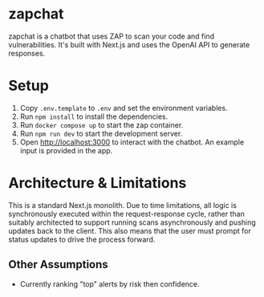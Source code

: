 # zapchat

zapchat is a chatbot that uses ZAP to scan your code and find vulnerabilities. It's built with Next.js and uses the OpenAI API to generate responses.

# Setup

1. Copy `.env.template` to `.env` and set the environment variables.
2. Run `npm install` to install the dependencies.
3. Run `docker compose up` to start the zap container.
4. Run `npm run dev` to start the development server.
5. Open [http://localhost:3000](http://localhost:3000) to interact with the chatbot. An example input is provided in the app.

# Architecture & Limitations

This is a standard Next.js monolith. Due to time limitations, all logic is synchronously executed within the request-response cycle, rather than suitably architected to support running scans asynchronously and pushing updates back to the client. This also means that the user must prompt for status updates to drive the process forward.

## Other Assumptions

- Currently ranking "top" alerts by risk then confidence.
